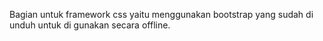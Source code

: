Bagian untuk framework css yaitu menggunakan bootstrap yang sudah di unduh untuk di gunakan secara offline.
